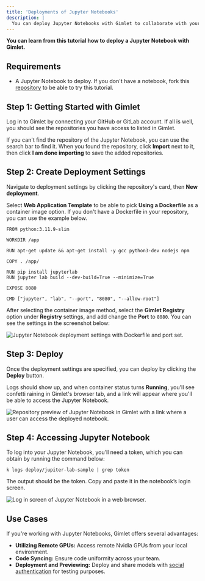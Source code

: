 ```yaml
---
title: 'Deployments of Jupyter Notebooks'
description: |
  You can deploy Jupyter Notebooks with Gimlet to collaborate with your teammates. Find out how.
---
```


**You can learn from this tutorial how to deploy a Jupyter Notebook with Gimlet.**

## Requirements

- A Jupyter Notebook to deploy. If you don't have a notebook, fork this [repository](https://github.com/gerimate/jupyter-notebook-sample) to be able to try this tutorial.

## Step 1: Getting Started with Gimlet

Log in to Gimlet by connecting your GitHub or GitLab account. If all is well, you should see the repositories you have access to listed in Gimlet.

If you can't find the repository of the Jupyter Notebook, you can use the search bar to find it. When you found the repository, click **Import** next to it, then click **I am done importing** to save the added repositories.

## Step 2: Create Deployment Settings

Navigate to deployment settings by clicking the repository's card, then **New deployment**.

Select **Web Application Template** to be able to pick **Using a Dockerfile** as a container image option. If you don't have a Dockerfile in your repository, you can use the example below.

```
FROM python:3.11.9-slim

WORKDIR /app

RUN apt-get update && apt-get install -y gcc python3-dev nodejs npm

COPY . /app/

RUN pip install jupyterlab
RUN jupyter lab build --dev-build=True --minimize=True

EXPOSE 8080

CMD ["jupyter", "lab", "--port", "8080", "--allow-root"]
```

After selecting the container image method, select the **Gimlet Registry** option under **Registry** settings, and add change the **Port** to `8080`. You can see the settings in the screenshot below:

![Jupyter Notebook deployment settings with Dockerfile and port set.](/docs/screenshots/jupyter-notebook-deployment/jupyter-notebook-deployment-config.png)

## Step 3: Deploy

Once the deployment settings are specified, you can deploy by clicking the **Deploy** button.

Logs should show up, and when container status turns **Running**, you'll see confetti raining in Gimlet's browser tab, and a link will appear where you'll be able to access the Jupyter Notebook.

![Repository preview of Jupyter Notebook in Gimlet with a link where a user can access the deployed notebook.](/docs/screenshots/jupyter-notebook-deployment/jupyter-notebook-repository-view.png)

## Step 4: Accessing Jupyter Notebook

To log into your Jupyter Notebook, you’ll need a token, which you can obtain by running the command below:

```
k logs deploy/jupiter-lab-sample | grep token
```

The output should be the token. Copy and paste it in the notebook’s login screen.

![Log in screen of Jupyter Notebook in a web browser.](/docs/screenshots/jupyter-notebook-deployment/jupyter-notebook-auth-screen.png)

## Use Cases

If you're working with Jupyter Notebooks, Gimlet offers several advantages:

- **Utilizing Remote GPUs:** Access remote Nvidia GPUs from your local environment.
- **Code Syncing:** Ensure code uniformity across your team.
- **Deployment and Previewing:** Deploy and share models with [social authentication](/docs/deployment-settings/social-authentication) for testing purposes.
